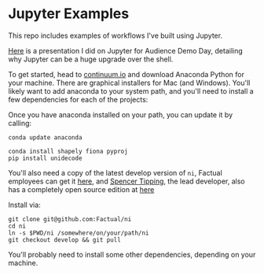 # Jupyter Examples

This repo includes examples of workflows I've built using Jupyter.

[Here](https://docs.google.com/presentation/d/1HnbNMVm_CjDqOQL36aul5MU2G-kWr7qk_TB1TCem-_0/edit#slide=id.p) is a presentation I did on Jupyter for Audience Demo Day, detailing why Jupyter can be a huge upgrade over the shell.

To get started, head to [continuum.io](http://continuum.io) and download Anaconda Python for your machine. There are graphical installers for Mac (and Windows). You'll likely want to add anaconda to your system path, and you'll need to install a few dependencies for each of the projects:

Once you have anaconda installed on your path, you can update it by calling: 

```
conda update anaconda
```

```
conda install shapely fiona pyproj
pip install unidecode
```

You'll also need a copy of the latest develop version of `ni`, Factual employees can get it [here](http://github.com/Factual/ni), and [Spencer Tipping](http://github.com/spencertipping), the lead developer, also has a completely open source edition at [here](http://github.com/spencertipping/ni)

Install via:

```
git clone git@github.com:Factual/ni
cd ni
ln -s $PWD/ni /somewhere/on/your/path/ni
git checkout develop && git pull
```

You'll probably need to install some other dependencies, depending on your machine.
